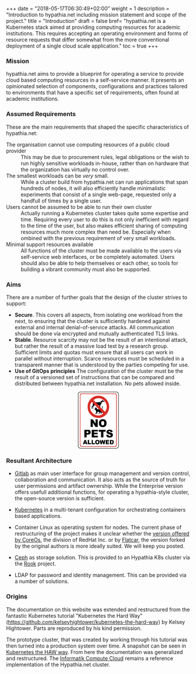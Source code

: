 +++
date = "2018-05-17T06:30:49+02:00"
weight = 1
description = "Introduction to hypathia.net including mission statement and scope of the project."
title = "Introduction"
draft = false
bref= "hypathia.net is a Kubernetes stack aimed at providing computing resources for academic institutions. This requires accepting an operating environment and forms of resource requests that differ somewhat from the more conventional deployment of a single cloud scale application."
toc = true
+++

### Mission

hypathia.net aims to provide a blueprint for operating a service to provide
cloud based computing resources in a self-service manner. It presents an opinionated
selection of components, configurations and practices tailored to environments that
have a specific set of requirements, often found at academic institutions.


### Assumed Requirements

These are the main requirements that shaped the specific characteristics of hypathia.net:

<dl>
 <dt>The organisation cannot use computing resources of a public cloud provider</dt>
 <dd>This may be due to procurement rules, legal obligations or the wish to run highly 
 sensitive workloads in-house, rather than on hardware that the organization has virtually no control over.</dd>
 <dt>The smallest workloads can be <em>very</em> small.</dt>
 <dd>While a cluster build from hypathia.net can run applications that span hundreds of nodes, it will also efficiently handle minimalistic experiments that consist of a single web-page, requested only a handfull of times by a single user.</dd>
 <dt>Users cannot be assumed to be able to run their own cluster</dt>
 <dd>Actually running a Kubernetes cluster takes quite some expertise and time. Requiring every user to do this is not only inefficient with regard to the time of the user, but also makes efficient sharing of computing resources much more complex than need be. Especially when ombined with the previous requirement of very small workloads.</dd>
 <dt>Minimal support resources available </dt>
 <dd>All functions of the cluster must be made available to the users via self-service web interfaces, or be completely automated. Users should also be able to help themselves or each other, so tools for building a vibrant community must also be supported.</dd>
</dl>

### Aims

There are a number of further goals that the design of the cluster strives to support:

* **Secure**. This covers all aspects, from isolating one workload from the next, to ensuring that the cluster is sufficiently hardened against external and internal denial-of-service attacks. All communication should be done via encrypted and mutually authenticated TLS links.
* **Stable**. Resource scarcity may not be the result of an intentional attack, but rather the result of a massive load test by a research group. Sufficient limits and quotas must ensure that all users can work in parallel without interruption. Scarce resources must be scheduled in a transparent manner that is understood by the parties competing for use.
* **Use of GitOps principles** The configuration of the cluster must be the result of a versioned  set of instructions that can be compared and distributed between hypathia.net installation. No pets allowed inside.

<img style="width: 8em; display: block; margin-left: auto; margin-right: auto;" alt="No Pets allowed" src="/img/docs/introduction/no_pets_allowed.png"/>

### Resultant Architecture

* [Gitlab](https://about.gitlab.com) as main user interface for group management and version control, collaboration and communication. It also acts as the source of truth for user permissions and artifact ownership. While the Enterprise version offers usefull additional functions, for operating a hypathia-style cluster, the open-source version is sufficient.

* [Kubernetes](https://kubernetes.io) in a multi-tenant configuration for orchestrating containers based applications.
* Container Linux as operating system for nodes. The current phase of restructuring of the project makes it unclear whether the [version offered by CoreOs](https://coreos.com/os/docs/latest/), the division of RedHat Inc. or by [Flatcar](https://www.flatcar-linux.org/), the version forked by the original authors is more ideally suited. We will keep you posted.

* [Ceph](https://ceph.com/) as storage solution. This is provided to an Hypathia K8s cluster via the [Rook](https://rook.io/) project.

* LDAP for password and identity management. This can be provided via a number of solutions.

### Origins

The documentation on this website was extended and restructured from the fantastic Kubernetes tutorial "Kubernetes the Hard Way"(https://github.com/kelseyhightower/kubernetes-the-hard-way) by Kelsey Hightower. Parts are reproduced by his kind permission.

The prototype cluster, that was created by working through his tutorial was then turned into a production system over time. A snapshot can be seen in  [Kubernetes the HAW way](https://github.com/christianhuening/kubernetes-the-haw-hamburg-way). From here the documentation was generalized and restructured. The [Informatik Compute Cloud](https://icc.informatik.haw-hamburg.de) remains a reference implementation of the Hypathia.net cluster.

